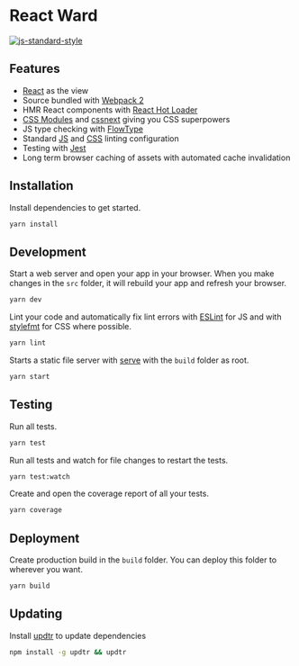 # React Ward
[![js-standard-style](https://img.shields.io/badge/code%20style-standard-brightgreen.svg)](https://github.com/feross/standard)

## Features
- [React](https://facebook.github.io/react/) as the view
- Source bundled with [Webpack 2](https://webpack.js.org/)
- HMR React components with [React Hot Loader](http://gaearon.github.io/react-hot-loader/)
- [CSS Modules](https://github.com/css-modules/css-modules) and [cssnext](http://cssnext.io/) giving you CSS superpowers
- JS type checking with [FlowType](https://flowtype.org/)
- Standard [JS](http://standardjs.com/) and [CSS](https://github.com/stylelint/stylelint-config-standard) linting configuration
- Testing with [Jest](https://facebook.github.io/jest/)
- Long term browser caching of assets with automated cache invalidation

## Installation

Install dependencies to get started.

```sh
yarn install
```

## Development

Start a web server and open your app in your browser. When you make changes in the `src` folder, it will rebuild your app and refresh your browser.

```sh
yarn dev
```

Lint your code and automatically fix lint errors with [ESLint](http://eslint.org/) for JS and with [stylefmt](https://github.com/morishitter/stylefmt) for CSS where possible.

```sh
yarn lint
```

Starts a static file server with [serve](https://github.com/zeit/serve) with the `build` folder as root.

```sh
yarn start
```

## Testing

Run all tests.

```sh
yarn test
```

Run all tests and watch for file changes to restart the tests.

```sh
yarn test:watch
```

Create and open the coverage report of all your tests.

```sh
yarn coverage
```

## Deployment

Create production build in the `build` folder. You can deploy this folder to wherever you want.

```sh
yarn build
```

## Updating

Install [updtr](https://github.com/peerigon/updtr) to update dependencies

```sh
npm install -g updtr && updtr
```
